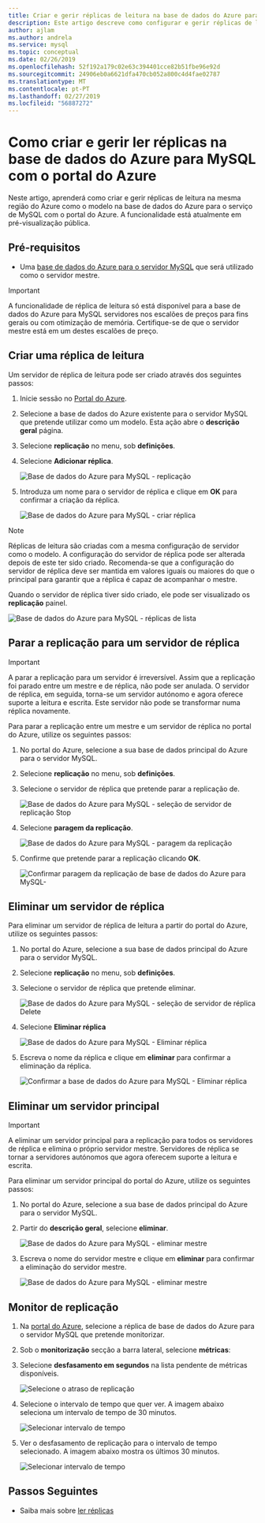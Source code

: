 ```yaml
---
title: Criar e gerir réplicas de leitura na base de dados do Azure para MySQL
description: Este artigo descreve como configurar e gerir réplicas de leitura na base de dados do Azure para MySQL com o portal.
author: ajlam
ms.author: andrela
ms.service: mysql
ms.topic: conceptual
ms.date: 02/26/2019
ms.openlocfilehash: 52f192a179c02e63c394401cce82b51fbe96e92d
ms.sourcegitcommit: 24906eb0a6621dfa470cb052a800c4d4fae02787
ms.translationtype: MT
ms.contentlocale: pt-PT
ms.lasthandoff: 02/27/2019
ms.locfileid: "56887272"
---
```

# <a name="how-to-create-and-manage-read-replicas-in-azure-database-for-mysql-using-the-azure-portal"></a>Como criar e gerir ler réplicas na base de dados do Azure para MySQL com o portal do Azure

Neste artigo, aprenderá como criar e gerir réplicas de leitura na mesma região do Azure como o modelo na base de dados do Azure para o serviço de MySQL com o portal do Azure. A funcionalidade está atualmente em pré-visualização pública.

## <a name="prerequisites"></a>Pré-requisitos

- Uma [base de dados do Azure para o servidor MySQL](quickstart-create-mysql-server-database-using-azure-portal.md) que será utilizado como o servidor mestre.

> [!IMPORTANT]
> A funcionalidade de réplica de leitura só está disponível para a base de dados do Azure para MySQL servidores nos escalões de preços para fins gerais ou com otimização de memória. Certifique-se de que o servidor mestre está em um destes escalões de preço.

## <a name="create-a-read-replica"></a>Criar uma réplica de leitura

Um servidor de réplica de leitura pode ser criado através dos seguintes passos:

1. Inicie sessão no [Portal do Azure](https://portal.azure.com/).

2. Selecione a base de dados do Azure existente para o servidor MySQL que pretende utilizar como um modelo. Esta ação abre o **descrição geral** página.

3. Selecione **replicação** no menu, sob **definições**.

4. Selecione **Adicionar réplica**.

   ![Base de dados do Azure para MySQL - replicação](./media/howto-read-replica-portal/add-replica.png)

5. Introduza um nome para o servidor de réplica e clique em **OK** para confirmar a criação da réplica.

   ![Base de dados do Azure para MySQL - criar réplica](./media/howto-read-replica-portal/create-replica.png)

> [!NOTE]
> Réplicas de leitura são criadas com a mesma configuração de servidor como o modelo. A configuração do servidor de réplica pode ser alterada depois de este ter sido criado. Recomenda-se que a configuração do servidor de réplica deve ser mantida em valores iguais ou maiores do que o principal para garantir que a réplica é capaz de acompanhar o mestre.

Quando o servidor de réplica tiver sido criado, ele pode ser visualizado os **replicação** painel.

   ![Base de dados do Azure para MySQL - réplicas de lista](./media/howto-read-replica-portal/list-replica.png)

## <a name="stop-replication-to-a-replica-server"></a>Parar a replicação para um servidor de réplica

> [!IMPORTANT]
> A parar a replicação para um servidor é irreversível. Assim que a replicação foi parado entre um mestre e de réplica, não pode ser anulada. O servidor de réplica, em seguida, torna-se um servidor autónomo e agora oferece suporte a leitura e escrita. Este servidor não pode se transformar numa réplica novamente.

Para parar a replicação entre um mestre e um servidor de réplica no portal do Azure, utilize os seguintes passos:

1. No portal do Azure, selecione a sua base de dados principal do Azure para o servidor MySQL. 

2. Selecione **replicação** no menu, sob **definições**.

3. Selecione o servidor de réplica que pretende parar a replicação de.

   ![Base de dados do Azure para MySQL - seleção de servidor de replicação Stop](./media/howto-read-replica-portal/stop-replication-select.png)

4. Selecione **paragem da replicação**.

   ![Base de dados do Azure para MySQL - paragem da replicação](./media/howto-read-replica-portal/stop-replication.png)

5. Confirme que pretende parar a replicação clicando **OK**.

   ![Confirmar paragem da replicação de base de dados do Azure para MySQL-](./media/howto-read-replica-portal/stop-replication-confirm.png)

## <a name="delete-a-replica-server"></a>Eliminar um servidor de réplica

Para eliminar um servidor de réplica de leitura a partir do portal do Azure, utilize os seguintes passos:

1. No portal do Azure, selecione a sua base de dados principal do Azure para o servidor MySQL.

2. Selecione **replicação** no menu, sob **definições**.

3. Selecione o servidor de réplica que pretende eliminar.

   ![Base de dados do Azure para MySQL - seleção de servidor de réplica Delete](./media/howto-read-replica-portal/delete-replica-select.png)

4. Selecione **Eliminar réplica**

   ![Base de dados do Azure para MySQL - Eliminar réplica](./media/howto-read-replica-portal/delete-replica.png)

5. Escreva o nome da réplica e clique em **eliminar** para confirmar a eliminação da réplica.  

   ![Confirmar a base de dados do Azure para MySQL - Eliminar réplica](./media/howto-read-replica-portal/delete-replica-confirm.png)

## <a name="delete-a-master-server"></a>Eliminar um servidor principal

> [!IMPORTANT]
> A eliminar um servidor principal para a replicação para todos os servidores de réplica e elimina o próprio servidor mestre. Servidores de réplica se tornar a servidores autónomos que agora oferecem suporte a leitura e escrita.

Para eliminar um servidor principal do portal do Azure, utilize os seguintes passos:

1. No portal do Azure, selecione a sua base de dados principal do Azure para o servidor MySQL.

2. Partir do **descrição geral**, selecione **eliminar**.

   ![Base de dados do Azure para MySQL - eliminar mestre](./media/howto-read-replica-portal/delete-master-overview.png)

3. Escreva o nome do servidor mestre e clique em **eliminar** para confirmar a eliminação do servidor mestre.  

   ![Base de dados do Azure para MySQL - eliminar mestre](./media/howto-read-replica-portal/delete-master-confirm.png)

## <a name="monitor-replication"></a>Monitor de replicação

1. Na [portal do Azure](https://portal.azure.com/), selecione a réplica de base de dados do Azure para o servidor MySQL que pretende monitorizar.

2. Sob o **monitorização** secção a barra lateral, selecione **métricas**:

3. Selecione **desfasamento em segundos** na lista pendente de métricas disponíveis. 

   ![Selecione o atraso de replicação](./media/howto-read-replica-portal/monitor-select-replication-lag.png)

4. Selecione o intervalo de tempo que quer ver. A imagem abaixo seleciona um intervalo de tempo de 30 minutos.

   ![Selecionar intervalo de tempo](./media/howto-read-replica-portal/monitor-replication-lag-time-range.png)

5. Ver o desfasamento de replicação para o intervalo de tempo selecionado. A imagem abaixo mostra os últimos 30 minutos.

   ![Selecionar intervalo de tempo](./media/howto-read-replica-portal/monitor-replication-lag-time-range-thirty-mins.png)

## <a name="next-steps"></a>Passos Seguintes

- Saiba mais sobre [ler réplicas](concepts-read-replicas.md)